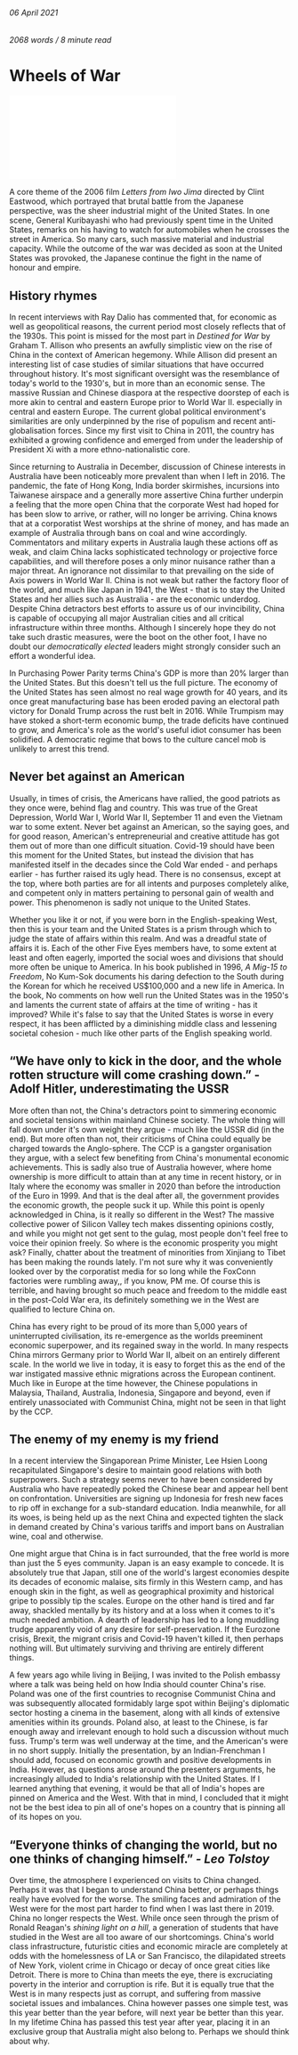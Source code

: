 ###### 06 April 2021

###### 2068 words / 8 minute read

# Wheels of War

![Australia's barred coal flotilla](../assets/wheels_of_war_001.md)

A core theme of the 2006 film *Letters from Iwo Jima* directed by Clint Eastwood, which portrayed that brutal battle from the Japanese perspective, was the sheer industrial might of the United States. In one scene, General Kuribayashi who had previously spent time in the United States, remarks on his having to watch for automobiles when he crosses the street in America. So many cars, such massive material and industrial capacity. While the outcome of the war was decided as soon at the United States was provoked, the Japanese continue the fight in the name of honour and empire. 

## History rhymes

In recent interviews with Ray Dalio has commented that, for economic as well as geopolitical reasons, the current period most closely reflects that of the 1930s.  This point is missed for the most part in *Destined for War* by Graham T. Allison who presents an awfully simplistic view on the rise of China in the context of American hegemony. While Allison did present an interesting list of case studies of similar situations that have occurred throughout history. It's most significant oversight was the resemblance of today's world to the 1930's, but in more than an economic sense. The massive Russian and Chinese diaspora at the respective doorstep of each is more akin to central and eastern Europe prior to World War II. especially in central and eastern Europe. The current global political environment's similarities are only underpinned by the rise of populism and recent anti-globalisation forces. Since my first visit to China in 2011, the country has exhibited a growing confidence and emerged from under the leadership of President Xi with a more ethno-nationalistic core.

Since returning to Australia in December, discussion of Chinese interests in Australia have been noticeably more prevalent than when I left in 2016. The pandemic, the fate of Hong Kong, India border skirmishes, incursions into Taiwanese airspace and a generally more assertive China further underpin a feeling that the more open China that the corporate West had hoped for has been slow to arrive, or rather, will no longer be arriving. China knows that at a corporatist West worships at the shrine of money, and has made an example of Australia through bans on coal and wine accordingly. Commentators and military experts in Australia laugh these actions off as weak, and claim China lacks sophisticated technology or projective force capabilities, and will therefore poses a only minor nuisance rather than a major threat. An ignorance not dissimilar to that prevailing on the side of Axis powers in World War II. China is not weak but rather the factory floor of the world, and much like Japan in 1941, the West - that is to stay the United States and her allies such as Australia - are the economic underdog. Despite China detractors best efforts to assure us of our invincibility, China is capable of occupying all major Australian cities and all critical infrastructure within three months. Although I sincerely hope they do not take such drastic measures, were the boot on the other foot, I have no doubt our *democratically elected* leaders might strongly consider such an effort a wonderful idea.

In Purchasing Power Parity terms China's GDP is more than 20% larger than the United States. But this doesn't tell us the full picture. The economy of the United States has seen almost no real wage growth for 40 years, and its once great manufacturing base has been eroded paving an electoral path victory for Donald Trump across the rust belt in 2016. While Trumpism may have stoked a short-term economic bump, the trade deficits have continued to grow, and America's role as the world's useful idiot consumer has been solidified. A democratic regime that bows to the culture cancel mob is unlikely to arrest this trend.

## Never bet against an American

Usually, in times of crisis, the Americans have rallied, the good patriots as they once were, behind flag and country. This was true of the Great Depression, World War I, World War II, September 11 and even the Vietnam war to some extent. Never bet against an American, so the saying goes, and for good reason, American's entrepreneurial and creative attitude has got them out of more than one difficult situation. Covid-19 should have been this moment for the United States, but instead the division that has manifested itself in the decades since the Cold War ended - and perhaps earlier - has further raised its ugly head. There is no consensus, except at the top, where both parties are for all intents and purposes completely alike, and competent only in matters pertaining to personal gain of wealth and power. This phenomenon is sadly not unique to the United States.

Whether you like it or not, if you were born in the English-speaking West, then this is your team and the United States is a prism through which to judge the state of affairs within this realm. And was a dreadful state of affairs it is. Each of the other Five Eyes members have, to some extent at least and often eagerly, imported the social woes and divisions that should more often be unique to America. In his book published in 1996, *A Mig-15 to Freedom*, No Kum-Sok documents his daring defection to the South during the Korean for which he received US$100,000 and a new life in America. In the book, No comments on how well run the United States was in the 1950's and laments the current state of affairs at the time of writing - has it improved? While it's false to say that the United States is worse in every respect, it has been afflicted by a diminishing middle class and lessening societal cohesion - much like other parts of the English speaking world.

## “We have only to **kick** in the **door**, and the whole rotten structure will come crashing **down**.” - Adolf Hitler, underestimating the USSR

More often than not, the China's detractors point to simmering economic and societal tensions within mainland Chinese society. The whole thing will fall down under it's own weight they argue - much like the USSR did (in the end). But more often than not, their criticisms of China could equally be charged towards the Anglo-sphere. The CCP is a gangster organisation they argue, with a select few benefiting from China's monumental economic achievements. This is sadly also true of Australia however, where home ownership is more difficult to attain than at any time in recent history, or in Italy where the economy was smaller in 2020 than before the introduction of the Euro in 1999. And that is the deal after all, the government provides the economic growth, the people suck it up. While this point is openly acknowledged in China, is it really so different in the West? The massive collective power of Silicon Valley tech makes dissenting opinions costly, and while you might not get sent to the gulag, most people don't feel free to voice their opinion freely. So where is the economic prosperity you might ask? Finally, chatter about the treatment of minorities from Xinjiang to Tibet has been making the rounds lately. I'm not sure why it was conveniently looked over by the corporatist media for so long while the FoxConn factories were rumbling away,, if you know, PM me. Of course this is terrible, and having brought so much peace and freedom to the middle east in the post-Cold War era, its definitely something we in the West are qualified to lecture China on. 

China has every right to be proud of its more than 5,000 years of uninterrupted civilisation, its re-emergence as the worlds preeminent economic superpower, and its regained sway in the world. In many respects China mirrors Germany prior to World War II, albeit on an entirely different scale. In the world we live in today, it is easy to forget this as the end of the war instigated massive ethnic migrations across the European continent. Much like in Europe at the time however, the Chinese populations in Malaysia, Thailand, Australia, Indonesia, Singapore and beyond, even if entirely unassociated with Communist China, might not be seen in that light by the CCP.

## The enemy of my enemy is my friend

In a recent interview the Singaporean Prime Minister, Lee Hsien Loong recapitulated Singapore's desire to maintain good relations with both superpowers. Such a strategy seems never to have been considered by Australia who have repeatedly poked the Chinese bear and appear hell bent on confrontation. Universities are signing up Indonesia for fresh new faces to rip off in exchange for a sub-standard education. India meanwhile, for all its woes, is being held up as the next China and expected tighten the slack in demand created by China's various tariffs and import bans on Australian wine, coal and otherwise.

One might argue that China is in fact surrounded, that the free world is more than just the 5 eyes community. Japan is an easy example to concede. It is absolutely true that Japan, still one of the world's largest economies despite its decades of economic malaise, sits firmly in this Western camp, and has enough skin in the fight, as well as geographical proximity and historical gripe to possibly tip the scales. Europe on the other hand is tired and far away, shackled mentally by its history and at a loss when it comes to it's much needed ambition. A dearth of leadership has led to a long muddling trudge apparently void of any desire for self-preservation. If the Eurozone crisis, Brexit, the migrant crisis and Covid-19 haven't killed it, then perhaps nothing will. But ultimately surviving and thriving are entirely different things.

A few years ago while living in Beijing, I was invited to the Polish embassy where a talk was being held on how India should counter China's rise. Poland was one of the first countries to recognise Communist China and was subsequently allocated formidably large spot within Beijing's diplomatic sector hosting a cinema in the basement, along with all kinds of extensive amenities within its grounds. Poland also, at least to the Chinese, is far enough away and irrelevant enough to hold such a discussion without much fuss. Trump's term was well underway at the time, and the American's were in no short supply. Initially the presentation, by an Indian-Frenchman I should add, focused on economic growth and positive developments in India. However, as questions arose around the presenters arguments, he increasingly alluded to India's relationship with the United States. If I learned anything that evening, it would be that all of India's hopes are pinned on America and the West. With that in mind, I concluded that it might not be the best idea to pin all of one's hopes on a country that is pinning all of its hopes on you. 

##  “Everyone thinks of changing the world, but no one thinks of changing himself.” *- Leo Tolstoy*

Over time, the atmosphere I experienced on visits to China changed. Perhaps it was that I began to understand China better, or perhaps things really have evolved for the worse. The smiling faces and admiration of the West were for the most part harder to find when I was last there in 2019. China no longer respects the West. While once seen through the prism of Ronald Reagan's *shining light on a hill*, a generation of students that have studied in the West are all too aware of our shortcomings. China's world class infrastructure, futuristic cities and economic miracle are completely at odds with the homelessness of LA or San Francisco, the dilapidated streets of New York, violent crime in Chicago or decay of once great cities like Detroit. There is more to China than meets the eye, there is excruciating poverty in the interior and corruption is rife. But it is equally true that the West is in many respects just as corrupt, and suffering from massive societal issues and imbalances. China however passes one simple test, was this year better than the year before, will next year be better than this year. In my lifetime China has passed this test year after year, placing it in an exclusive group that Australia might also belong to. Perhaps we should think about why.

